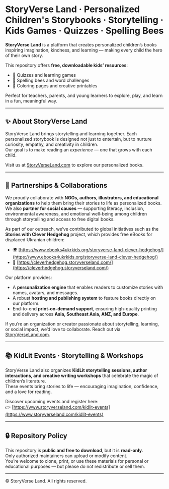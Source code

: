 # StoryVerse Land · Personalized Children's Storybooks · Storytelling · Kids Games · Quizzes · Spelling Bees

**StoryVerse Land** is a platform that creates personalized children’s books inspiring imagination, kindness, and learning — making every child the hero of their own story.

This repository offers **free, downloadable kids’ resources**:
- 🧩 Quizzes and learning games  
- 🐝 Spelling bees and word challenges  
- 🎨 Coloring pages and creative printables  

Perfect for teachers, parents, and young learners to explore, play, and learn in a fun, meaningful way.

---

## ✨ About StoryVerse Land

StoryVerse Land brings storytelling and learning together. Each personalized storybook is designed not just to entertain, but to nurture curiosity, empathy, and creativity in children.  
Our goal is to make reading an *experience* — one that grows with each child.

Visit us at [StoryVerseLand.com](https://www.StoryVerseLand.com) to explore our personalized books.

---

## 🤝 Partnerships & Collaborations

We proudly collaborate with **NGOs, authors, illustrators, and educational organizations** to help them bring their stories to life as personalized books.  
We also **partner for social causes** — supporting literacy, inclusion, environmental awareness, and emotional well-being among children through storytelling and access to free digital books.

As part of our outreach, we’ve contributed to global initiatives such as the **Stories with Clever Hedgehog** project, which provides free eBooks for displaced Ukranian children:  
- 🌍 [https://www.ebooks4ukrkids.org/storyverse-land-clever-hedgehog/](https://www.ebooks4ukrkids.org/storyverse-land-clever-hedgehog/)  
- 🦔 [https://cleverhedgehog.storyverseland.com/](https://cleverhedgehog.storyverseland.com/)

Our platform provides:
- A **personalization engine** that enables readers to customize stories with names, avatars, and messages.  
- A robust **hosting and publishing system** to feature books directly on our platform.  
- End-to-end **print-on-demand support**, ensuring high-quality printing and delivery across **Asia, Southeast Asia, ANZ, and Europe**.

If you’re an organization or creator passionate about storytelling, learning, or social impact, we’d love to collaborate. Reach out via [StoryVerseLand.com](https://www.StoryVerseLand.com).

---

## 📚 KidLit Events · Storytelling & Workshops

StoryVerse Land also organizes **KidLit storytelling sessions, author interactions, and creative writing workshops** that celebrate the magic of children’s literature.  
These events bring stories to life — encouraging imagination, confidence, and a love for reading.

Discover upcoming events and register here:  
👉 [https://www.storyverseland.com/kidlit-events](https://www.storyverseland.com/kidlit-events)

---

## 🔒 Repository Policy

This repository is **public and free to download**, but it is **read-only**.  
Only authorized maintainers can upload or modify content.  
You’re welcome to clone, print, or use these materials for personal or educational purposes — but please do not redistribute or sell them.

---

© StoryVerse Land. All rights reserved.
